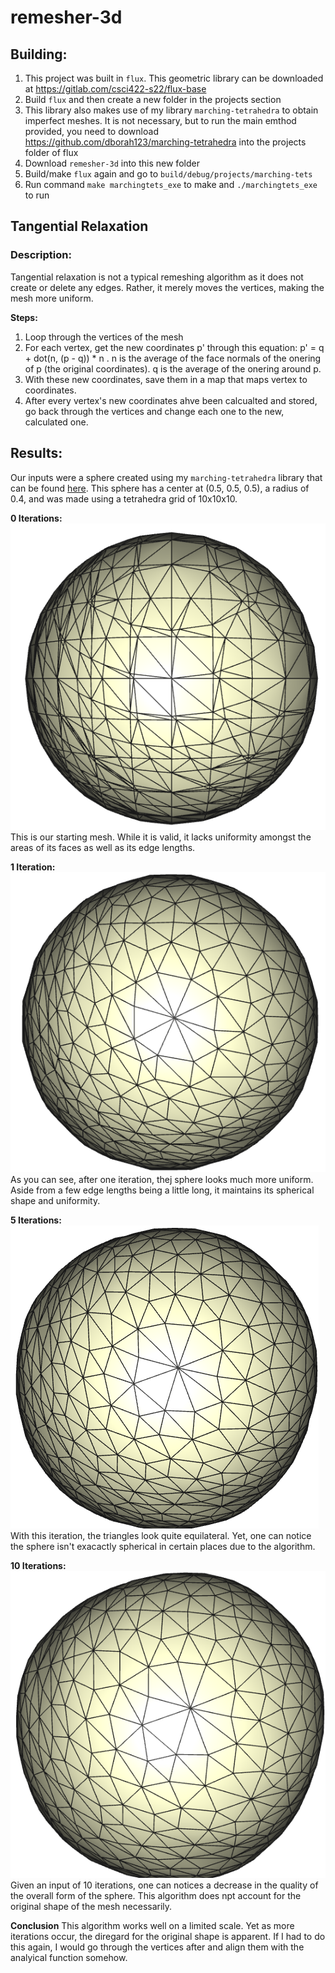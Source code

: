 # remesher-3d

## **Building:**
1. This project was built in `flux`. This geometric library can be downloaded at https://gitlab.com/csci422-s22/flux-base
2. Build `flux` and then create a new folder in the projects section
3. This library also makes use of my library `marching-tetrahedra` to obtain imperfect meshes. It is not necessary, but to run the main emthod provided, you need to download https://github.com/dborah123/marching-tetrahedra into the projects folder of flux
4. Download `remesher-3d` into this new folder
5. Build/make `flux` again and go to `build/debug/projects/marching-tets`
6. Run command `make marchingtets_exe` to make and `./marchingtets_exe` to run


## **Tangential Relaxation**
### **Description:**
Tangential relaxation is not a typical remeshing algorithm as it does not create or delete any edges. Rather, it merely moves the vertices, making the mesh more uniform.

**Steps:**  
1. Loop through the vertices of the mesh
2. For each vertex, get the new coordinates p' through this equation: p' = q + dot(n, (p - q)) * n . n is the average of the face normals of the onering of p (the original coordinates). q is the average of the onering around p.
3. With these new coordinates, save them in a map that maps vertex to coordinates.
4. After every vertex's new coordinates ahve been calcualted and stored, go back through the vertices and change each one to the new, calculated one.  

## **Results:**
Our inputs were a sphere created using my `marching-tetrahedra` library that can be found [here](https://github.com/dborah123/marching-tetrahedra). This sphere has a center at (0.5, 0.5, 0.5), a radius of 0.4, and was made using a tetrahedra grid of 10x10x10.

**0 Iterations:**  
![0,10](10/../remesher-3d/10x10x10.png)  
This is our starting mesh. While it is valid, it lacks uniformity amongst the areas of its faces as well as its edge lengths.

**1 Iteration:**  
![1,10](remesher-3d/1,10.png)
As you can see, after one iteration, thej sphere looks much more uniform. Aside from a few edge lengths being a little long, it maintains its spherical shape and uniformity.

**5 Iterations:**  
![5,10](remesher-3d/5,10.png)  
With this iteration, the triangles look quite equilateral. Yet, one can notice the sphere isn't exacactly spherical in certain places due to the algorithm.  

**10 Iterations:**  
![10,10](remesher-3d/10,10.png)  
Given an input of 10 iterations, one can notices a decrease in the quality of the overall form of the sphere. This algorithm does npt account for the original shape of the mesh necessarily.  

**Conclusion**
This algorithm works well on a limited scale. Yet as more iterations occur, the diregard for the original shape is apparent. If I had to do this again, I would go through the vertices after and align them with the analyical function somehow.